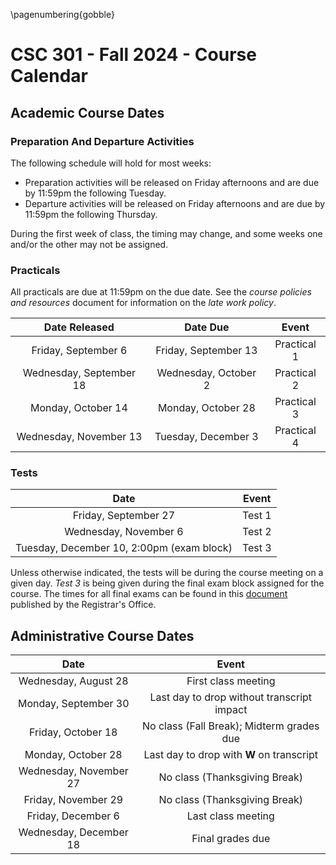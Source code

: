 \pagenumbering{gobble}

# CSC 301 - Fall 2024 -  Course Calendar

## Academic Course Dates

### Preparation And Departure Activities

The following schedule will hold for most weeks:

* Preparation activities will be released on Friday afternoons and are due by 11:59pm the following Tuesday.
* Departure activities will be released on Friday afternoons and are due by 11:59pm the following Thursday.

During the first week of class, the timing may change, and some weeks one and/or the other may not be assigned.

### Practicals

All practicals are due at 11:59pm on the due date. See the *course policies and resources* document for information on the *late work policy*.

| Date Released | Date Due | Event |
| :--: | :--: | :--: |
| Friday, September 6 | Friday, September 13 | Practical 1 |
| Wednesday, September 18 | Wednesday, October 2 | Practical 2 |
| Monday, October 14 | Monday, October 28 | Practical 3 |
| Wednesday, November 13 | Tuesday, December 3 | Practical 4 |

### Tests

| Date | Event |
| :-: | :--: |
| Friday, September 27 | Test 1 |
| Wednesday, November 6 | Test 2 |
| Tuesday, December 10, 2:00pm (exam block) | Test 3 |

Unless otherwise indicated, the tests will be during the course meeting on a given day. *Test 3* is being given during the final exam block assigned for the course. The times for all final exams can be found in this [document](https://prod.wp.cdn.aws.wfu.edu/sites/120/2024/05/24-25-Final-Exam-Schedule.pdf) published by the Registrar's Office.


## Administrative Course Dates

|          Date          |                   Event                    |
| :--------------------: | :----------------------------------------: |
|  Wednesday, August 28  |            First class meeting             |
|  Monday, September 30  | Last day to drop without transcript impact |
|   Friday, October 18   | No class (Fall Break); Midterm grades due  |
|   Monday, October 28   |  Last day to drop with **W** on transcript   |
| Wednesday, November 27 |       No class (Thanksgiving Break)        |
|  Friday, November 29   |       No class (Thanksgiving Break)        |
|   Friday, December 6   |             Last class meeting             |
| Wednesday, December 18 |              Final grades due              |
